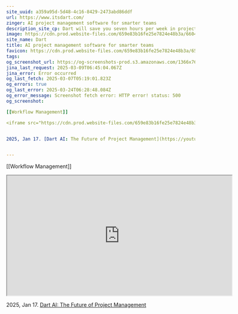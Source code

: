 ```yaml
---
site_uuid: a359a95d-5d48-4c16-8429-2473abd86ddf
url: https://www.itsdart.com/
zinger: AI project management software for smarter teams
description_site_cp: Dart will save you seven hours per week in project management overhead
image: https://cdn.prod.website-files.com/659e83b16fe25e7824e48b3a/6604a9ac211a7874356f2514_open%20graph.png
site_name: Dart
title: AI project management software for smarter teams
favicon: https://cdn.prod.website-files.com/659e83b16fe25e7824e48b3a/65ce9b2768c10a8152de1df8_favicon.png
tags: 
og_screenshot_url: https://og-screenshots-prod.s3.amazonaws.com/1366x768/80/false/48983fdb2c7f075d88429fd6d99983a6ae6d62a04bf0841d32bf7970e25a6dd7.jpeg
jina_last_request: 2025-03-09T06:45:04.067Z
jina_error: Error occurred
og_last_fetch: 2025-03-07T05:19:01.823Z
og_errors: true
og_last_error: 2025-03-24T06:28:48.084Z
og_error_message: Screenshot fetch error: HTTP error! status: 500
og_screenshot: 

[[Workflow Management]]

<iframe src="https://cdn.prod.website-files.com/659e83b16fe25e7824e48b3a/65cc843254ae25b369d5c3c4_Dart_vid_3_Planning-transcode.mp4" width="600" height="320"></iframe>


2025, Jan 17. [Dart AI: The Future of Project Management](https://youtu.be/Lzn9pu__mbY?si=3fg2_gYXHoJN8AbT)


---
```



[[Workflow Management]]

<iframe src="https://cdn.prod.website-files.com/659e83b16fe25e7824e48b3a/65cc843254ae25b369d5c3c4_Dart_vid_3_Planning-transcode.mp4" width="600" height="320"></iframe>


2025, Jan 17. [Dart AI: The Future of Project Management](https://youtu.be/Lzn9pu__mbY?si=3fg2_gYXHoJN8AbT)

